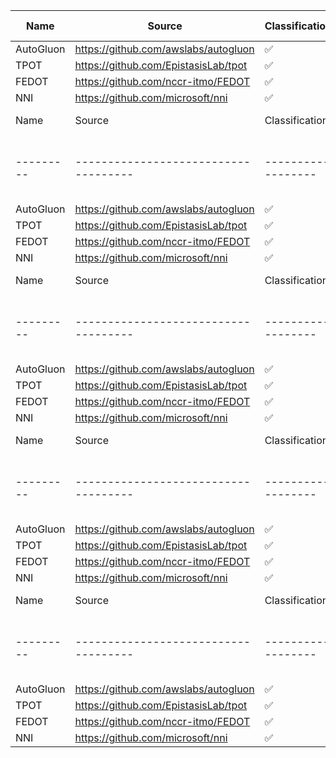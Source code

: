 | Name      | Source                               | Classification     | Regression         | Clustering         | Time series        | Image Classification | Object Detection   | Data cleaning      | Feature Engineering | Feature Selection  | Hyperparameter Tuning | Model Selection    | Model Evaluation   |
| --------- | ------------------------------------ | ------------------ | ------------------ | ------------------ | ------------------ | -------------------- | ------------------ | ------------------ | ------------------- | ------------------ | --------------------- | ------------------ | ------------------ |
| AutoGluon | https://github.com/awslabs/autogluon | :white_check_mark: | :white_check_mark: | :heavy_minus_sign: | :heavy_minus_sign: | :white_check_mark:   | :white_check_mark: | :white_check_mark: | :white_check_mark:  | :white_check_mark: | :white_check_mark:    | :white_check_mark: | :white_check_mark: |
| TPOT      | https://github.com/EpistasisLab/tpot | :white_check_mark: | :white_check_mark: | :heavy_minus_sign: | :heavy_minus_sign: | :heavy_minus_sign:   | :heavy_minus_sign: | :heavy_minus_sign: | :white_check_mark:  | :white_check_mark: | :white_check_mark:    | :white_check_mark: | :heavy_minus_sign: |
| FEDOT     | https://github.com/nccr-itmo/FEDOT   | :white_check_mark: | :white_check_mark: | :white_check_mark: | :white_check_mark: | :grey_question:      | :grey_question:    | :grey_question:    | :grey_question:     | :grey_question:    | :grey_question:       | :grey_question:    | :grey_question:    |
| NNI       | https://github.com/microsoft/nni     | :white_check_mark: | :white_check_mark: | :grey_question:    | :grey_question:    | :heavy_minus_sign:   | :heavy_minus_sign: | :grey_question:    | :white_check_mark:  | :white_check_mark: | :white_check_mark:    | :grey_question:    | :grey_question:    |
| Name      | Source                               | Classification     | Regression         | Clustering         | Time series        | Image Classification | Object Detection   | Data cleaning      | Feature Engineering | Feature Selection  | Hyperparameter Tuning | Model Selection    | Model Evaluation   |
| --------- | ------------------------------------ | ------------------ | ------------------ | ------------------ | ------------------ | -------------------- | ------------------ | ------------------ | ------------------- | ------------------ | --------------------- | ------------------ | ------------------ |
| AutoGluon | https://github.com/awslabs/autogluon | :white_check_mark: | :white_check_mark: | :heavy_minus_sign: | :heavy_minus_sign: | :white_check_mark:   | :white_check_mark: | :white_check_mark: | :white_check_mark:  | :white_check_mark: | :white_check_mark:    | :white_check_mark: | :white_check_mark: |
| TPOT      | https://github.com/EpistasisLab/tpot | :white_check_mark: | :white_check_mark: | :heavy_minus_sign: | :heavy_minus_sign: | :heavy_minus_sign:   | :heavy_minus_sign: | :heavy_minus_sign: | :white_check_mark:  | :white_check_mark: | :white_check_mark:    | :white_check_mark: | :heavy_minus_sign: |
| FEDOT     | https://github.com/nccr-itmo/FEDOT   | :white_check_mark: | :white_check_mark: | :white_check_mark: | :white_check_mark: | :grey_question:      | :grey_question:    | :grey_question:    | :grey_question:     | :grey_question:    | :grey_question:       | :grey_question:    | :grey_question:    |
| NNI       | https://github.com/microsoft/nni     | :white_check_mark: | :white_check_mark: | :grey_question:    | :grey_question:    | :heavy_minus_sign:   | :heavy_minus_sign: | :grey_question:    | :white_check_mark:  | :white_check_mark: | :white_check_mark:    | :grey_question:    | :grey_question:    |
| Name      | Source                               | Classification     | Regression         | Clustering         | Time series        | Image Classification | Object Detection   | Data cleaning      | Feature Engineering | Feature Selection  | Hyperparameter Tuning | Model Selection    | Model Evaluation   |
| --------- | ------------------------------------ | ------------------ | ------------------ | ------------------ | ------------------ | -------------------- | ------------------ | ------------------ | ------------------- | ------------------ | --------------------- | ------------------ | ------------------ |
| AutoGluon | https://github.com/awslabs/autogluon | :white_check_mark: | :white_check_mark: | :heavy_minus_sign: | :heavy_minus_sign: | :white_check_mark:   | :white_check_mark: | :white_check_mark: | :white_check_mark:  | :white_check_mark: | :white_check_mark:    | :white_check_mark: | :white_check_mark: |
| TPOT      | https://github.com/EpistasisLab/tpot | :white_check_mark: | :white_check_mark: | :heavy_minus_sign: | :heavy_minus_sign: | :heavy_minus_sign:   | :heavy_minus_sign: | :heavy_minus_sign: | :white_check_mark:  | :white_check_mark: | :white_check_mark:    | :white_check_mark: | :heavy_minus_sign: |
| FEDOT     | https://github.com/nccr-itmo/FEDOT   | :white_check_mark: | :white_check_mark: | :white_check_mark: | :white_check_mark: | :grey_question:      | :grey_question:    | :grey_question:    | :grey_question:     | :grey_question:    | :grey_question:       | :grey_question:    | :grey_question:    |
| NNI       | https://github.com/microsoft/nni     | :white_check_mark: | :white_check_mark: | :grey_question:    | :grey_question:    | :heavy_minus_sign:   | :heavy_minus_sign: | :grey_question:    | :white_check_mark:  | :white_check_mark: | :white_check_mark:    | :grey_question:    | :grey_question:    |
| Name      | Source                               | Classification     | Regression         | Clustering         | Time series        | Image Classification | Object Detection   | Data cleaning      | Feature Engineering | Feature Selection  | Hyperparameter Tuning | Model Selection    | Model Evaluation   |
| --------- | ------------------------------------ | ------------------ | ------------------ | ------------------ | ------------------ | -------------------- | ------------------ | ------------------ | ------------------- | ------------------ | --------------------- | ------------------ | ------------------ |
| AutoGluon | https://github.com/awslabs/autogluon | :white_check_mark: | :white_check_mark: | :heavy_minus_sign: | :heavy_minus_sign: | :white_check_mark:   | :white_check_mark: | :white_check_mark: | :white_check_mark:  | :white_check_mark: | :white_check_mark:    | :white_check_mark: | :white_check_mark: |
| TPOT      | https://github.com/EpistasisLab/tpot | :white_check_mark: | :white_check_mark: | :heavy_minus_sign: | :heavy_minus_sign: | :heavy_minus_sign:   | :heavy_minus_sign: | :heavy_minus_sign: | :white_check_mark:  | :white_check_mark: | :white_check_mark:    | :white_check_mark: | :heavy_minus_sign: |
| FEDOT     | https://github.com/nccr-itmo/FEDOT   | :white_check_mark: | :white_check_mark: | :white_check_mark: | :white_check_mark: | :grey_question:      | :grey_question:    | :grey_question:    | :grey_question:     | :grey_question:    | :grey_question:       | :grey_question:    | :grey_question:    |
| NNI       | https://github.com/microsoft/nni     | :white_check_mark: | :white_check_mark: | :grey_question:    | :grey_question:    | :heavy_minus_sign:   | :heavy_minus_sign: | :grey_question:    | :white_check_mark:  | :white_check_mark: | :white_check_mark:    | :grey_question:    | :grey_question:    |
| Name      | Source                               | Classification     | Regression         | Clustering         | Time series        | Image Classification | Object Detection   | Data cleaning      | Feature Engineering | Feature Selection  | Hyperparameter Tuning | Model Selection    | Model Evaluation   |
| --------- | ------------------------------------ | ------------------ | ------------------ | ------------------ | ------------------ | -------------------- | ------------------ | ------------------ | ------------------- | ------------------ | --------------------- | ------------------ | ------------------ |
| AutoGluon | https://github.com/awslabs/autogluon | :white_check_mark: | :white_check_mark: | :heavy_minus_sign: | :heavy_minus_sign: | :white_check_mark:   | :white_check_mark: | :white_check_mark: | :white_check_mark:  | :white_check_mark: | :white_check_mark:    | :white_check_mark: | :white_check_mark: |
| TPOT      | https://github.com/EpistasisLab/tpot | :white_check_mark: | :white_check_mark: | :heavy_minus_sign: | :heavy_minus_sign: | :heavy_minus_sign:   | :heavy_minus_sign: | :heavy_minus_sign: | :white_check_mark:  | :white_check_mark: | :white_check_mark:    | :white_check_mark: | :heavy_minus_sign: |
| FEDOT     | https://github.com/nccr-itmo/FEDOT   | :white_check_mark: | :white_check_mark: | :white_check_mark: | :white_check_mark: | :grey_question:      | :grey_question:    | :grey_question:    | :grey_question:     | :grey_question:    | :grey_question:       | :grey_question:    | :grey_question:    |
| NNI       | https://github.com/microsoft/nni     | :white_check_mark: | :white_check_mark: | :grey_question:    | :grey_question:    | :heavy_minus_sign:   | :heavy_minus_sign: | :grey_question:    | :white_check_mark:  | :white_check_mark: | :white_check_mark:    | :grey_question:    | :grey_question:    |
